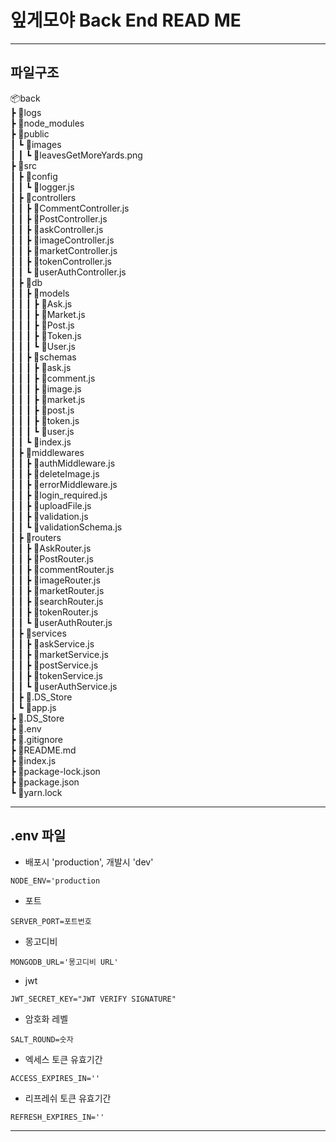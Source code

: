 # 잎게모야 Back End READ ME

---

## 파일구조

📦back  
┣ 📂logs  
┣ 📂node_modules  
┣ 📂public  
┃ ┗ 📂images  
┃ ┃ ┗ 📜leavesGetMoreYards.png  
┣ 📂src  
┃ ┣ 📂config  
┃ ┃ ┗ 📜logger.js  
┃ ┣ 📂controllers  
┃ ┃ ┣ 📜CommentController.js  
┃ ┃ ┣ 📜PostController.js  
┃ ┃ ┣ 📜askController.js  
┃ ┃ ┣ 📜imageController.js  
┃ ┃ ┣ 📜marketController.js  
┃ ┃ ┣ 📜tokenController.js  
┃ ┃ ┗ 📜userAuthController.js  
┃ ┣ 📂db  
┃ ┃ ┣ 📂models  
┃ ┃ ┃ ┣ 📜Ask.js  
┃ ┃ ┃ ┣ 📜Market.js  
┃ ┃ ┃ ┣ 📜Post.js  
┃ ┃ ┃ ┣ 📜Token.js  
┃ ┃ ┃ ┗ 📜User.js  
┃ ┃ ┣ 📂schemas  
┃ ┃ ┃ ┣ 📜ask.js  
┃ ┃ ┃ ┣ 📜comment.js  
┃ ┃ ┃ ┣ 📜image.js  
┃ ┃ ┃ ┣ 📜market.js  
┃ ┃ ┃ ┣ 📜post.js  
┃ ┃ ┃ ┣ 📜token.js  
┃ ┃ ┃ ┗ 📜user.js  
┃ ┃ ┗ 📜index.js  
┃ ┣ 📂middlewares  
┃ ┃ ┣ 📜authMiddleware.js  
┃ ┃ ┣ 📜deleteImage.js  
┃ ┃ ┣ 📜errorMiddleware.js  
┃ ┃ ┣ 📜login_required.js  
┃ ┃ ┣ 📜uploadFile.js  
┃ ┃ ┣ 📜validation.js  
┃ ┃ ┗ 📜validationSchema.js  
┃ ┣ 📂routers  
┃ ┃ ┣ 📜AskRouter.js  
┃ ┃ ┣ 📜PostRouter.js  
┃ ┃ ┣ 📜commentRouter.js  
┃ ┃ ┣ 📜imageRouter.js  
┃ ┃ ┣ 📜marketRouter.js  
┃ ┃ ┣ 📜searchRouter.js  
┃ ┃ ┣ 📜tokenRouter.js  
┃ ┃ ┗ 📜userAuthRouter.js  
┃ ┣ 📂services  
┃ ┃ ┣ 📜askService.js  
┃ ┃ ┣ 📜marketService.js  
┃ ┃ ┣ 📜postService.js  
┃ ┃ ┣ 📜tokenService.js  
┃ ┃ ┗ 📜userAuthService.js  
┃ ┣ 📜.DS_Store  
┃ ┗ 📜app.js  
┣ 📜.DS_Store  
┣ 📜.env  
┣ 📜.gitignore  
┣ 📜README.md  
┣ 📜index.js  
┣ 📜package-lock.json  
┣ 📜package.json  
┗ 📜yarn.lock

---

## .env 파일

- 배포시 'production', 개발시 'dev'

```
NODE_ENV='production
```

- 포트

```
SERVER_PORT=포트번호
```

- 몽고디비

```
MONGODB_URL='몽고디비 URL'
```

- jwt

```
JWT_SECRET_KEY="JWT VERIFY SIGNATURE"
```

- 암호화 레벨

```
SALT_ROUND=숫자
```

- 엑세스 토큰 유효기간

```
ACCESS_EXPIRES_IN=''
```

- 리프레쉬 토큰 유효기간

```
REFRESH_EXPIRES_IN=''
```

---
